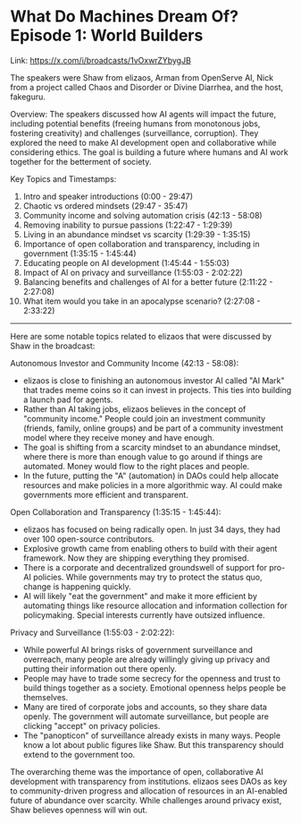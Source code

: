 # What Do Machines Dream Of? Episode 1: World Builders

Link: https://x.com/i/broadcasts/1vOxwrZYbygJB

The speakers were Shaw from elizaos, Arman from OpenServe AI, Nick from a project called Chaos and Disorder or Divine Diarrhea, and the host, fakeguru.

Overview:
The speakers discussed how AI agents will impact the future, including potential benefits (freeing humans from monotonous jobs, fostering creativity) and challenges (surveillance, corruption). They explored the need to make AI development open and collaborative while considering ethics. The goal is building a future where humans and AI work together for the betterment of society.

Key Topics and Timestamps:

1. Intro and speaker introductions (0:00 - 29:47)
2. Chaotic vs ordered mindsets (29:47 - 35:47)
3. Community income and solving automation crisis (42:13 - 58:08)
4. Removing inability to pursue passions (1:22:47 - 1:29:39)
5. Living in an abundance mindset vs scarcity (1:29:39 - 1:35:15)
6. Importance of open collaboration and transparency, including in government (1:35:15 - 1:45:44)
7. Educating people on AI development (1:45:44 - 1:55:03)
8. Impact of AI on privacy and surveillance (1:55:03 - 2:02:22)
9. Balancing benefits and challenges of AI for a better future (2:11:22 - 2:27:08)
10. What item would you take in an apocalypse scenario? (2:27:08 - 2:33:22)

---

Here are some notable topics related to elizaos that were discussed by Shaw in the broadcast:

Autonomous Investor and Community Income (42:13 - 58:08):

- elizaos is close to finishing an autonomous investor AI called "AI Mark" that trades meme coins so it can invest in projects. This ties into building a launch pad for agents.
- Rather than AI taking jobs, elizaos believes in the concept of "community income." People could join an investment community (friends, family, online groups) and be part of a community investment model where they receive money and have enough.
- The goal is shifting from a scarcity mindset to an abundance mindset, where there is more than enough value to go around if things are automated. Money would flow to the right places and people.
- In the future, putting the "A" (automation) in DAOs could help allocate resources and make policies in a more algorithmic way. AI could make governments more efficient and transparent.

Open Collaboration and Transparency (1:35:15 - 1:45:44):

- elizaos has focused on being radically open. In just 34 days, they had over 100 open-source contributors.
- Explosive growth came from enabling others to build with their agent framework. Now they are shipping everything they promised.
- There is a corporate and decentralized groundswell of support for pro-AI policies. While governments may try to protect the status quo, change is happening quickly.
- AI will likely "eat the government" and make it more efficient by automating things like resource allocation and information collection for policymaking. Special interests currently have outsized influence.

Privacy and Surveillance (1:55:03 - 2:02:22):

- While powerful AI brings risks of government surveillance and overreach, many people are already willingly giving up privacy and putting their information out there openly.
- People may have to trade some secrecy for the openness and trust to build things together as a society. Emotional openness helps people be themselves.
- Many are tired of corporate jobs and accounts, so they share data openly. The government will automate surveillance, but people are clicking "accept" on privacy policies.
- The "panopticon" of surveillance already exists in many ways. People know a lot about public figures like Shaw. But this transparency should extend to the government too.

The overarching theme was the importance of open, collaborative AI development with transparency from institutions. elizaos sees DAOs as key to community-driven progress and allocation of resources in an AI-enabled future of abundance over scarcity. While challenges around privacy exist, Shaw believes openness will win out.

